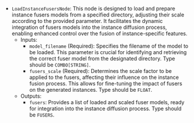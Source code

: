 - `LoadInstanceFusersNode`: This node is designed to load and prepare instance fusers models from a specified directory, adjusting their scale according to the provided parameter. It facilitates the dynamic integration of fusers models into the instance diffusion process, enabling enhanced control over the fusion of instance-specific features.
    - Inputs:
        - `model_filename` (Required): Specifies the filename of the model to be loaded. This parameter is crucial for identifying and retrieving the correct fuser model from the designated directory. Type should be `COMBO[STRING]`.
        - `fusers_scale` (Required): Determines the scale factor to be applied to the fusers, affecting their influence on the instance fusion process. This allows for fine-tuning the impact of fusers on the generated instances. Type should be `FLOAT`.
    - Outputs:
        - `fusers`: Provides a list of loaded and scaled fuser models, ready for integration into the instance diffusion process. Type should be `FUSERS`.
